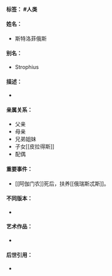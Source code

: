 #### 标签： #人类
#### 姓名：
- 斯特洛菲俄斯
#### 别名：
- Strophius
#### 描述：
- 
#### 亲属关系：
- 父亲
- 母亲
- 兄弟姐妹
- 子女[[皮拉得斯]]
- 配偶
#### 重要事件：
- [[阿伽门农]]死后，扶养[[俄瑞斯忒斯]]。
#### 不同版本：
- 
#### 艺术作品：
- 
#### 后世引用：
- 